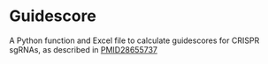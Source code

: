 # Guidescore
A Python function and Excel file to calculate guidescores for CRISPR sgRNAs, as described in [PMID28655737](https://pubmed.ncbi.nlm.nih.gov/28655737/)

